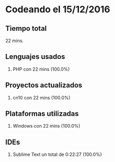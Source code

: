 # Codeando el 15/12/2016

## Tiempo total
22 mins.

## Lenguajes usados
1. PHP con 22 mins (100.0%)

## Proyectos actualizados
1. cn10 con 22 mins (100.0%)

## Plataformas utilizadas
1. Windows con 22 mins (100.0%)

## IDEs
1. Sublime Text un total de 0:22:27 (100.0%)
